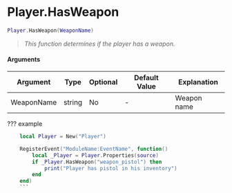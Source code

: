 # Player.HasWeapon

```lua
Player.HasWeapon(WeaponName)
```
> *This function determines if the player has a weapon.*

#### Arguments
| Argument | Type | Optional | Default Value | Explanation |
|----------|------|----------|---------------|-------------|
| WeaponName | string | No | - | Weapon name |

??? example
```lua
    local Player = New("Player")

    RegisterEvent("ModuleName:EventName", function()
        local _Player = Player.Properties(source)
        if _Player.HasWeapon("weapon_pistol") then
            print("Player has pistol in his inventory")
        end
    end)
    ```